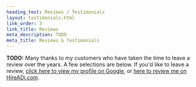 ```yaml
---
heading_text: Reviews / Testimonials
layout: testimonials.html
link_order: 3
link_title: Reviews
meta_description: TODO
meta_title: Reviews & Testimonials
---
```


**TODO:** Many thanks to my customers who have taken the time to leave a review over the years. A few selections are below. If you'd like to leave a review, [click here to view my profile on Google](https://example.com), or [here to review me on HireADj.com](https://example.com).
